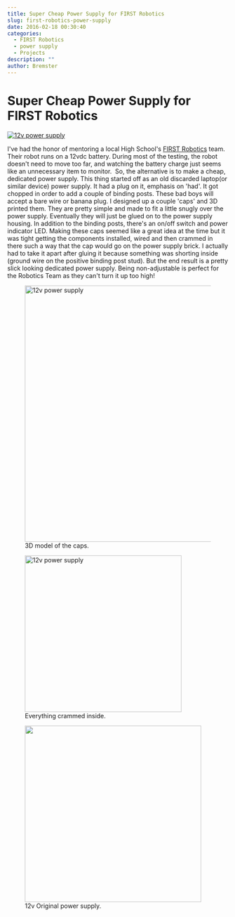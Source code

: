```yaml
---
title: Super Cheap Power Supply for FIRST Robotics
slug: first-robotics-power-supply
date: 2016-02-18 00:30:40
categories:
  - FIRST Robotics
  - power supply
  - Projects
description: ""
author: Bremster
---
```


# Super Cheap Power Supply for FIRST Robotics

[![12v power supply](/uploads/2016/01/2016-01-30-11.27.30-300x225.jpg)](/uploads/2016/01/2016-01-30-11.27.30.jpg)

I've had the honor of mentoring a local High School's [FIRST Robotics](https://en.wikipedia.org/wiki/For_Inspiration_and_Recognition_of_Science_and_Technology) team. Their robot runs on a 12vdc battery. During most of the testing, the robot doesn't need to move too far, and watching the battery charge just seems like an unnecessary item to monitor.  So, the alternative is to make a cheap, dedicated power supply. This thing started off as an old discarded laptop(or similar device) power supply. It had a plug on it, emphasis on 'had'. It got chopped in order to add a couple of binding posts. These bad boys will accept a bare wire or banana plug. I designed up a couple 'caps' and 3D printed them. They are pretty simple and made to fit a little snugly over the power supply. Eventually they will just be glued on to the power supply housing. In addition to the binding posts, there's an on/off switch and power indicator LED. Making these caps seemed like a great idea at the time but it was tight getting the components installed, wired and then crammed in there such a way that the cap would go on the power supply brick. I actually had to take it apart after gluing it because something was shorting inside (ground wire on the positive binding post stud). But the end result is a pretty slick looking dedicated power supply. Being non-adjustable is perfect for the Robotics Team as they can't turn it up too high!

<figure><a href="/uploads/2016/01/powersupply-frontback-1024x343.jpg"><img id="attachment_807" class="align-center" width="584" src="/uploads/2016/01/powersupply-frontback-1024x343.jpg" alt="12v power supply"></a><figcaption> 3D model of the caps.</figcaption></figure>

<figure><a href="/uploads/2016/01/2016-01-30-10.49.13-225x300.jpg"><img id="attachment_805" class="align-center" width="357" src="/uploads/2016/01/2016-01-30-10.49.13-225x300.jpg" alt="12v power supply"></a><figcaption> Everything crammed inside.</figcaption></figure>

<figure><a href="/uploads/2016/01/2016-01-29-19.20.06-1024x768.jpg"><img id="attachment_806" class="align-center" width="402" src="/uploads/2016/01/2016-01-29-19.20.06-1024x768.jpg"></a><figcaption>12v Original power supply.</figcaption></figure>
